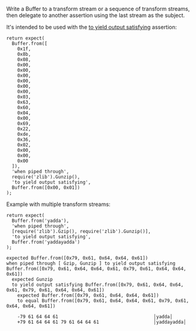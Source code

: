 Write a Buffer to a transform stream or a sequence of transform streams,
then delegate to another assertion using the last stream as the subject.

It's intended to be used with the [to yield output satisfying](to-yield-output-satisfying/) assertion:

```js#async:true
return expect(
  Buffer.from([
    0x1f,
    0x8b,
    0x08,
    0x00,
    0x00,
    0x00,
    0x00,
    0x00,
    0x00,
    0x03,
    0x63,
    0x60,
    0x04,
    0x00,
    0x69,
    0x22,
    0xde,
    0x36,
    0x02,
    0x00,
    0x00,
    0x00
  ]),
  'when piped through',
  require('zlib').Gunzip(),
  'to yield output satisfying',
  Buffer.from([0x00, 0x01])
);
```

Example with multiple transform streams:

```js#async:true
return expect(
  Buffer.from('yadda'),
  'when piped through',
  [require('zlib').Gzip(), require('zlib').Gunzip()],
  'to yield output satisfying',
  Buffer.from('yaddayadda')
);
```

```output
expected Buffer.from([0x79, 0x61, 0x64, 0x64, 0x61])
when piped through [ Gzip, Gunzip ] to yield output satisfying Buffer.from([0x79, 0x61, 0x64, 0x64, 0x61, 0x79, 0x61, 0x64, 0x64, 0x61])
  expected Gunzip
  to yield output satisfying Buffer.from([0x79, 0x61, 0x64, 0x64, 0x61, 0x79, 0x61, 0x64, 0x64, 0x61])
    expected Buffer.from([0x79, 0x61, 0x64, 0x64, 0x61])
    to equal Buffer.from([0x79, 0x61, 0x64, 0x64, 0x61, 0x79, 0x61, 0x64, 0x64, 0x61])

    -79 61 64 64 61                                   │yadda│
    +79 61 64 64 61 79 61 64 64 61                    │yaddayadda│
```
